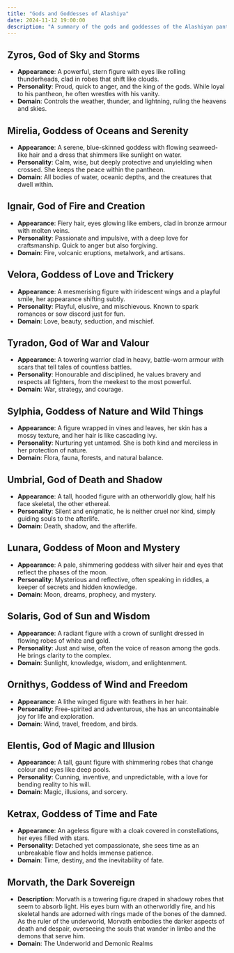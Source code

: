 ```yaml
---
title: "Gods and Goddesses of Alashiya"
date: 2024-11-12 19:00:00
description: "A summary of the gods and goddesses of the Alashiyan pantheon."
---
```


## Zyros, God of Sky and Storms

- **Appearance**: A powerful, stern figure with eyes like rolling thunderheads, clad in robes that shift like clouds.
- **Personality**: Proud, quick to anger, and the king of the gods. While loyal to his pantheon, he often wrestles with his vanity.
- **Domain**: Controls the weather, thunder, and lightning, ruling the heavens and skies.

## Mirelia, Goddess of Oceans and Serenity

- **Appearance**: A serene, blue-skinned goddess with flowing seaweed-like hair and a dress that shimmers like sunlight on water.
- **Personality**: Calm, wise, but deeply protective and unyielding when crossed. She keeps the peace within the pantheon.
- **Domain**: All bodies of water, oceanic depths, and the creatures that dwell within.

## Ignair, God of Fire and Creation

- **Appearance**: Fiery hair, eyes glowing like embers, clad in bronze armour with molten veins.
- **Personality**: Passionate and impulsive, with a deep love for craftsmanship. Quick to anger but also forgiving.
- **Domain**: Fire, volcanic eruptions, metalwork, and artisans.


## Velora, Goddess of Love and Trickery

- **Appearance**: A mesmerising figure with iridescent wings and a playful smile, her appearance shifting subtly.
- **Personality**: Playful, elusive, and mischievous. Known to spark romances or sow discord just for fun.
- **Domain**: Love, beauty, seduction, and mischief.

## Tyradon, God of War and Valour

- **Appearance**: A towering warrior clad in heavy, battle-worn armour with scars that tell tales of countless battles.
- **Personality**: Honourable and disciplined, he values bravery and respects all fighters, from the meekest to the most powerful.
- **Domain**: War, strategy, and courage.

## Sylphia, Goddess of Nature and Wild Things

- **Appearance**: A figure wrapped in vines and leaves, her skin has a mossy texture, and her hair is like cascading ivy.
- **Personality**: Nurturing yet untamed. She is both kind and merciless in her protection of nature.
- **Domain**: Flora, fauna, forests, and natural balance.


## Umbrial, God of Death and Shadow

- **Appearance**: A tall, hooded figure with an otherworldly glow, half his face skeletal, the other ethereal.
- **Personality**: Silent and enigmatic, he is neither cruel nor kind, simply guiding souls to the afterlife.
- **Domain**: Death, shadow, and the afterlife.


## Lunara, Goddess of Moon and Mystery

- **Appearance**: A pale, shimmering goddess with silver hair and eyes that reflect the phases of the moon.
- **Personality**: Mysterious and reflective, often speaking in riddles, a keeper of secrets and hidden knowledge.
- **Domain**: Moon, dreams, prophecy, and mystery.

## Solaris, God of Sun and Wisdom

- **Appearance**: A radiant figure with a crown of sunlight dressed in flowing robes of white and gold.
- **Personality**: Just and wise, often the voice of reason among the gods. He brings clarity to the complex.
- **Domain**: Sunlight, knowledge, wisdom, and enlightenment.

## Ornithys, Goddess of Wind and Freedom

- **Appearance**: A lithe winged figure with feathers in her hair.
- **Personality**: Free-spirited and adventurous, she has an uncontainable joy for life and exploration.
- **Domain**: Wind, travel, freedom, and birds.

## Elentis, God of Magic and Illusion

- **Appearance**: A tall, gaunt figure with shimmering robes that change colour and eyes like deep pools.
- **Personality**: Cunning, inventive, and unpredictable, with a love for bending reality to his will.
- **Domain**: Magic, illusions, and sorcery.


## Ketrax, Goddess of Time and Fate

- **Appearance**: An ageless figure with a cloak covered in constellations, her eyes filled with stars.
- **Personality**: Detached yet compassionate, she sees time as an unbreakable flow and holds immense patience.
- **Domain**: Time, destiny, and the inevitability of fate.

## Morvath, the Dark Sovereign

- **Description**: Morvath is a towering figure draped in shadowy robes that seem to absorb light. His eyes burn with an otherworldly fire, and his skeletal hands are adorned with rings made of the bones of the damned. As the ruler of the underworld, Morvath embodies the darker aspects of death and despair, overseeing the souls that wander in limbo and the demons that serve him.
- **Domain**: The Underworld and Demonic Realms